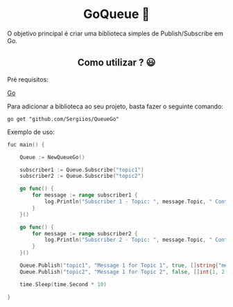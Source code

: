 <div style="text-align: center;">
  <h1>GoQueue 📨</h1>
</div>


O objetivo principal é criar uma biblioteca simples de Publish/Subscribe em Go.

<div style="text-align: center;">
  <h2>Como utilizar ? 😃</h2>
</div>

Pré requisitos:

[Go](https://go.dev/)

Para adicionar a biblioteca ao seu projeto, basta fazer o seguinte comando:

```shell 
go get "github.com/Sergiios/QueueGo"
```

Exemplo de uso:

```Go  
fuc main() {

	Queue := NewQueueGo()

	subscriber1 := Queue.Subscribe("topic1")
	subscriber2 := Queue.Subscribe("topic2")

	go func() {
		for message := range subscriber1 {
			log.Println("Subscriber 1 - Topic: ", message.Topic, " Content: ", message.Content, " Timestamp: ", message.Timestamp)
		}
	}()

	go func() {
		for message := range subscriber2 {
			log.Println("Subscriber 2 - Topic: ", message.Topic, " Content: ", message.Content, " Timestamp: ", message.Timestamp)
		}
	}()

	Queue.Publish("topic1", "Message 1 for Topic 1", true, []string{"message1", "message2"})
	Queue.Publish("topic2", "Message 1 for Topic 2", false, []int{1, 2, 3, 4, 5})

	time.Sleep(time.Second * 10)

}
  ```